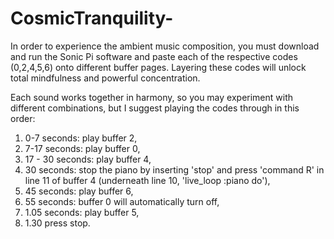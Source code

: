 # CosmicTranquility-

In order to experience the ambient music composition, you must download and run the Sonic Pi software and paste each of the respective codes (0,2,4,5,6) onto different buffer pages. Layering these codes will unlock total mindfulness and powerful concentration.  

Each sound works together in harmony, so you may experiment with different combinations, but I suggest playing the codes through in this order: 

1. 0-7 seconds: play buffer 2, 
2. 7-17 seconds: play buffer 0, 
3. 17 - 30 seconds: play buffer 4, 
4. 30 seconds: stop the piano by inserting 'stop' and press 'command R' in line 11 of buffer 4 (underneath line 10, 'live_loop :piano do'), 
5. 45 seconds: play buffer 6, 
6. 55 seconds: buffer 0 will automatically turn off, 
7. 1.05 seconds: play buffer 5, 
8. 1.30 press stop. 
